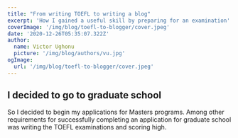 ```yaml
---
title: "From writing TOEFL to writing a blog"
excerpt: 'How I gained a useful skill by preparing for an examination'
coverImage: '/img/blog/toefl-to-blogger/cover.jpeg'
date: '2020-12-26T05:35:07.322Z'
author:
  name: Victor Ughonu
  picture: '/img/blog/authors/vu.jpg'
ogImage:
  url: '/img/blog/toefl-to-blogger/cover.jpeg'
---
```




## I decided to go to graduate school  

So I decided to begin my applications for Masters programs. Among other requirements for successfully completing an application for graduate school was writing the TOEFL examinations and scoring high.
